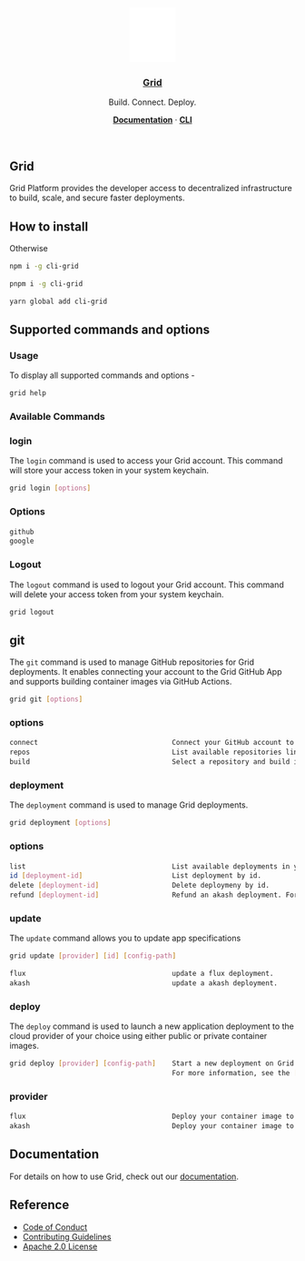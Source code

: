 <p align="center">
  <a href="https://ongrid.run">
    <img src="src/public/grid-logo.png" height="96">
    <h3 align="center">Grid</h3>
  </a>
</p>

<p align="center">
  Build. Connect. Deploy.
</p>

<p align="center">
  <a href="https://documentation.ongrid.run"><strong>Documentation</strong></a> ·
  <a href="https://documentation.ongrid.run/build-deploy/grid-cli"><strong>CLI</strong></a>
</p>
<br/>

## Grid

Grid Platform provides the developer access to decentralized infrastructure to build, scale, and secure faster deployments.

## How to install

Otherwise

```bash
npm i -g cli-grid
```
```bash
pnpm i -g cli-grid
```
```bash
yarn global add cli-grid
```
## Supported commands and options

### Usage

To display all supported commands and options -

```bash
grid help
```

### Available Commands


### login
The `login` command is used to access your Grid account. This command will store your access token in your system keychain.
```bash
grid login [options]
```                        
### Options
```bash
github
google
```  
### Logout
The `logout` command is used to logout your Grid account. This command will delete your access token from your system keychain.
```bash
grid logout 
```  
## git
The `git` command is used to manage GitHub repositories for Grid deployments. It enables connecting your account to the Grid GitHub App and supports building container images via GitHub Actions.
```bash                                 
grid git [options]
```

### options
```bash
connect                                 Connect your GitHub account to the Grid GitHub App.
repos                                   List available repositories linked to your account.
build                                   Select a repository and build it into a runnable container image.
```

### deployment
The `deployment` command is used to manage Grid deployments.
```bash                                 
grid deployment [options]
```
### options
```bash
list                                    List available deployments in your account.
id [deployment-id]                      List deployment by id.
delete [deployment-id]                  Delete deploymeny by id.
refund [deployment-id]                  Refund an akash deployment. For more information [documentation](https://documentation.ongrid.run/build-deploy/payments/akash)  
```
### update
The `update` command allows you to update app specifications
```bash
grid update [provider] [id] [config-path]
```

```bash
flux                                    update a flux deployment.             
akash                                   update a akash deployment.  
```
### deploy
The `deploy` command is used to launch a new application deployment to the cloud provider of your choice using either public or private container images.
```bash                            
grid deploy [provider] [config-path]    Start a new deployment on Grid.  
                                        For more information, see the [documentation](https://documentation.ongrid.run/build-deploy/grid-cli/commands/deploy). 
```
### provider
```bash
flux                                    Deploy your container image to Flux.             
akash                                   Deploy your container image to Akash.
```



## Documentation

For details on how to use Grid, check out our [documentation](https://documentation.ongrid.run).



## Reference

- [Code of Conduct](./.github/CODE_OF_CONDUCT.md)
- [Contributing Guidelines](./.github/CONTRIBUTING.md)
- [Apache 2.0 License](./LICENSE)
